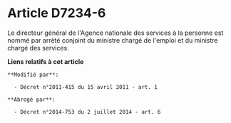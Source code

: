 # Article D7234-6

Le directeur général de l'Agence nationale des services à la personne est nommé par arrêté conjoint du ministre chargé de
l'emploi et du ministre chargé des services.

**Liens relatifs à cet article**

	**Modifié par**:

	  - Décret n°2011-415 du 15 avril 2011 - art. 1

	**Abrogé par**:

	  - Décret n°2014-753 du 2 juillet 2014 - art. 6

